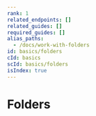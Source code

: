 ```yaml
---
rank: 1
related_endpoints: []
related_guides: []
required_guides: []
alias_paths:
  - /docs/work-with-folders
id: basics/folders
cId: basics
scId: basics/folders
isIndex: true
---
```


# Folders
